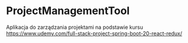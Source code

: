# ProjectManagementTool
Aplikacja do zarządzania projektami na podstawie kursu https://www.udemy.com/full-stack-project-spring-boot-20-react-redux/
